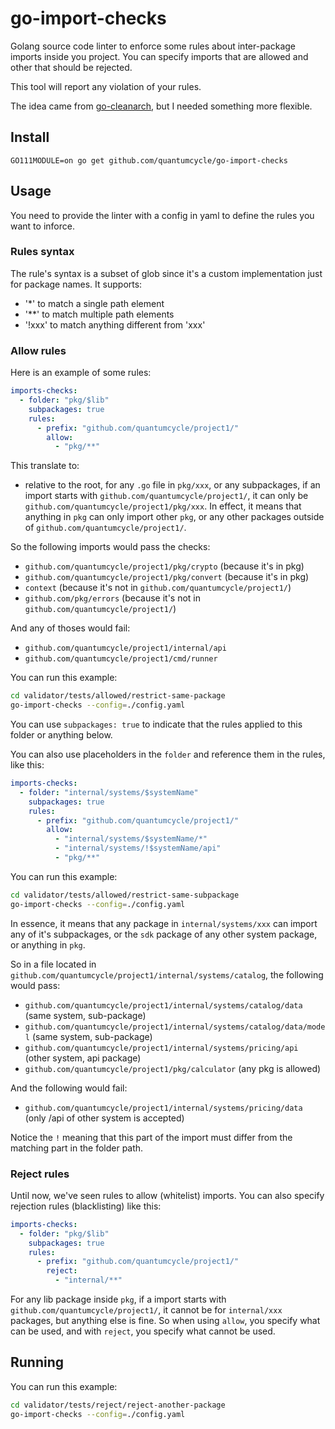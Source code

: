# go-import-checks

Golang source code linter to enforce some rules about inter-package imports inside you project. You can specify imports that are allowed and other that should be rejected.

This tool will report any violation of your rules.

The idea came from [go-cleanarch](https://github.com/roblaszczak/go-cleanarch), but I needed something more flexible.

## Install

```
GO111MODULE=on go get github.com/quantumcycle/go-import-checks
```

## Usage

You need to provide the linter with a config in yaml to define the rules you want to inforce.

### Rules syntax

The rule's syntax is a subset of glob since it's a custom implementation just for package names. It supports:

- '\*' to match a single path element
- '\*\*' to match multiple path elements
- '!xxx' to match anything different from 'xxx'

### Allow rules

Here is an example of some rules:

```yaml
imports-checks:
  - folder: "pkg/$lib"
    subpackages: true
    rules:
      - prefix: "github.com/quantumcycle/project1/"
        allow:
          - "pkg/**"
```

This translate to:

- relative to the root, for any `.go` file in `pkg/xxx`, or any subpackages, if an import starts with `github.com/quantumcycle/project1/`, it can only be `github.com/quantumcycle/project1/pkg/xxx`. In effect, it means that anything in `pkg` can only import other `pkg`, or any other packages outside of `github.com/quantumcycle/project1/`.

So the following imports would pass the checks:

- `github.com/quantumcycle/project1/pkg/crypto` (because it's in pkg)
- `github.com/quantumcycle/project1/pkg/convert` (because it's in pkg)
- `context` (because it's not in `github.com/quantumcycle/project1/`)
- `github.com/pkg/errors` (because it's not in `github.com/quantumcycle/project1/`)

And any of thoses would fail:

- `github.com/quantumcycle/project1/internal/api`
- `github.com/quantumcycle/project1/cmd/runner`

You can run this example:

```bash
cd validator/tests/allowed/restrict-same-package
go-import-checks --config=./config.yaml
```

You can use `subpackages: true` to indicate that the rules applied to this folder or anything below.

You can also use placeholders in the `folder` and reference them in the rules, like this:

```yaml
imports-checks:
  - folder: "internal/systems/$systemName"
    subpackages: true
    rules:
      - prefix: "github.com/quantumcycle/project1/"
        allow:
          - "internal/systems/$systemName/*"
          - "internal/systems/!$systemName/api"
          - "pkg/**"
```

You can run this example:

```bash
cd validator/tests/allowed/restrict-same-subpackage
go-import-checks --config=./config.yaml
```

In essence, it means that any package in `internal/systems/xxx` can import any of it's subpackages, or the `sdk` package of any other system package, or anything in `pkg`.

So in a file located in `github.com/quantumcycle/project1/internal/systems/catalog`, the following would pass:

- `github.com/quantumcycle/project1/internal/systems/catalog/data` (same system, sub-package)
- `github.com/quantumcycle/project1/internal/systems/catalog/data/model` (same system, sub-package)
- `github.com/quantumcycle/project1/internal/systems/pricing/api` (other system, api package)
- `github.com/quantumcycle/project1/pkg/calculator` (any pkg is allowed)

And the following would fail:

- `github.com/quantumcycle/project1/internal/systems/pricing/data` (only /api of other system is accepted)

Notice the `!` meaning that this part of the import must differ from the matching part in the folder path.

### Reject rules

Until now, we've seen rules to allow (whitelist) imports. You can also specify rejection rules (blacklisting) like this:

```yaml
imports-checks:
  - folder: "pkg/$lib"
    subpackages: true
    rules:
      - prefix: "github.com/quantumcycle/project1/"
        reject:
          - "internal/**"
```

For any lib package inside `pkg`, if a import starts with `github.com/quantumcycle/project1/`, it cannot be for `internal/xxx` packages, but anything else is fine. So when using `allow`, you specify what can be used, and with `reject`, you specify what cannot be used.

## Running

You can run this example:

```bash
cd validator/tests/reject/reject-another-package
go-import-checks --config=./config.yaml
```
